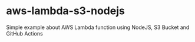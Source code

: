 # aws-lambda-s3-nodejs
Simple example about AWS Lambda function using NodeJS, S3 Bucket and GitHub Actions

